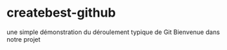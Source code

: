 # createbest-github
une simple démonstration du déroulement typique de Git
Bienvenue dans notre projet
